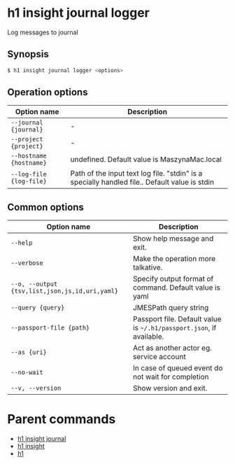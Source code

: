 
# h1 insight journal logger

Log messages to journal

## Synopsis

```bash
$ h1 insight journal logger <options>
```

## Operation options

| Option name                 | Description                                                                                   |
| --------------------------- | --------------------------------------------------------------------------------------------- |
| ```--journal {journal}```   | -                                                                                             |
| ```--project {project}```   | -                                                                                             |
| ```--hostname {hostname}``` | undefined. Default value is MaszynaMac.local                                                  |
| ```--log-file {log-file}``` | Path of the input text log file. "stdin" is a specially handled file.. Default value is stdin |

## Common options

| Option name                                        | Description                                                              |
| -------------------------------------------------- | ------------------------------------------------------------------------ |
| ```--help```                                       | Show help message and exit.                                              |
| ```--verbose```                                    | Make the operation more talkative.                                       |
| ```--o, --output {tsv,list,json,js,id,uri,yaml}``` | Specify output format of command. Default value is yaml                  |
| ```--query {query}```                              | JMESPath query string                                                    |
| ```--passport-file {path}```                       | Passport file. Default value is ```~/.h1/passport.json```, if available. |
| ```--as {uri}```                                   | Act as another actor eg. service account                                 |
| ```--no-wait```                                    | In case of queued event do not wait for completion                       |
| ```--v, --version```                               | Show version and exit.                                                   |

# Parent commands

* [h1 insight journal](./../README.md)
* [h1 insight](./../../README.md)
* [h1](./../../../README.md)
